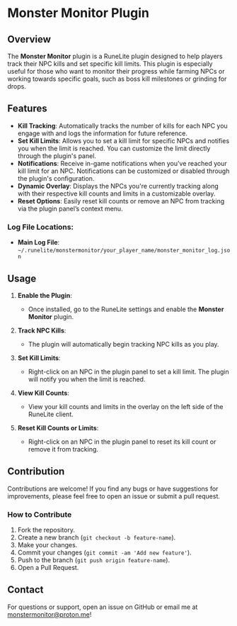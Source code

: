 # Monster Monitor Plugin

## Overview

The **Monster Monitor** plugin is a RuneLite plugin designed to help players track their NPC kills and set specific kill limits. This plugin is especially useful for those who want to monitor their progress while farming NPCs or working towards specific goals, such as boss kill milestones or grinding for drops.

## Features

- **Kill Tracking**: Automatically tracks the number of kills for each NPC you engage with and logs the information for future reference.
- **Set Kill Limits**: Allows you to set a kill limit for specific NPCs and notifies you when the limit is reached. You can customize the limit directly through the plugin's panel.
- **Notifications**: Receive in-game notifications when you've reached your kill limit for an NPC. Notifications can be customized or disabled through the plugin's configuration.
- **Dynamic Overlay**: Displays the NPCs you're currently tracking along with their respective kill counts and limits in a customizable overlay.
- **Reset Options**: Easily reset kill counts or remove an NPC from tracking via the plugin panel’s context menu.

### Log File Locations:

- **Main Log File**: `~/.runelite/monstermonitor/your_player_name/monster_monitor_log.json`


## Usage

1. **Enable the Plugin**:
   - Once installed, go to the RuneLite settings and enable the **Monster Monitor** plugin.

2. **Track NPC Kills**:
   - The plugin will automatically begin tracking NPC kills as you play.

3. **Set Kill Limits**:
   - Right-click on an NPC in the plugin panel to set a kill limit. The plugin will notify you when the limit is reached.

4. **View Kill Counts**:
   - View your kill counts and limits in the overlay on the left side of the RuneLite client.

5. **Reset Kill Counts or Limits**:
   - Right-click on an NPC in the plugin panel to reset its kill count or remove it from tracking.

## Contribution

Contributions are welcome! If you find any bugs or have suggestions for improvements, please feel free to open an issue or submit a pull request.

### How to Contribute

1. Fork the repository.
2. Create a new branch (`git checkout -b feature-name`).
3. Make your changes.
4. Commit your changes (`git commit -am 'Add new feature'`).
5. Push to the branch (`git push origin feature-name`).
6. Open a Pull Request.

## Contact

For questions or support, open an issue on GitHub or email me at monstermonitor@proton.me!
